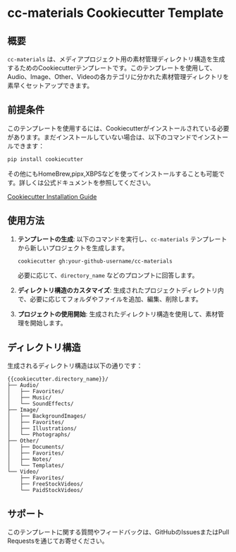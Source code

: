 # cc-materials Cookiecutter Template

## 概要
`cc-materials` は、メディアプロジェクト用の素材管理ディレクトリ構造を生成するためのCookiecutterテンプレートです。このテンプレートを使用して、Audio、Image、Other、Videoの各カテゴリに分かれた素材管理ディレクトリを素早くセットアップできます。

## 前提条件
このテンプレートを使用するには、Cookiecutterがインストールされている必要があります。まだインストールしていない場合は、以下のコマンドでインストールできます：

```bash
pip install cookiecutter
```

その他にもHomeBrew,pipx,XBPSなどを使ってインストールすることも可能です。詳しくは公式ドキュメントを参照してください。

[Cookiecutter Installation Guide](https://cookiecutter.readthedocs.io/en/stable/installation.html)

## 使用方法
1. **テンプレートの生成**:
   以下のコマンドを実行し、`cc-materials` テンプレートから新しいプロジェクトを生成します。

   ```bash
   cookiecutter gh:your-github-username/cc-materials
   ```

   必要に応じて、`directory_name` などのプロンプトに回答します。

2. **ディレクトリ構造のカスタマイズ**:
   生成されたプロジェクトディレクトリ内で、必要に応じてフォルダやファイルを追加、編集、削除します。

3. **プロジェクトの使用開始**:
   生成されたディレクトリ構造を使用して、素材管理を開始します。

## ディレクトリ構造
生成されるディレクトリ構造は以下の通りです：

```
{{cookiecutter.directory_name}}/
├── Audio/
│   ├── Favorites/
│   ├── Music/
│   └── SoundEffects/
├── Image/
│   ├── BackgroundImages/
│   ├── Favorites/
│   ├── Illustrations/
│   └── Photographs/
├── Other/
│   ├── Documents/
│   ├── Favorites/
│   ├── Notes/
│   └── Templates/
└── Video/
    ├── Favorites/
    ├── FreeStockVideos/
    └── PaidStockVideos/
```

## サポート
このテンプレートに関する質問やフィードバックは、GitHubのIssuesまたはPull Requestsを通じてお寄せください。
